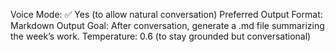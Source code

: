 Voice Mode: ✅ Yes (to allow natural conversation)
Preferred Output Format: Markdown
Output Goal: After conversation, generate a .md file summarizing the week’s work.
Temperature: 0.6 (to stay grounded but conversational)